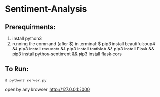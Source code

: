 # Sentiment-Analysis

## Prerequirments:
1. install python3
2. running the command (after $) in terminal:
    $ pip3 install beautifulsoup4 && pip3 install requests && pip3 install textblob && pip3 install Flask && pip3 install python-sentiment && pip3 install flask-cors

## To Run:
    $ python3 server.py

open by any browser: http://127.0.0.1:5000


